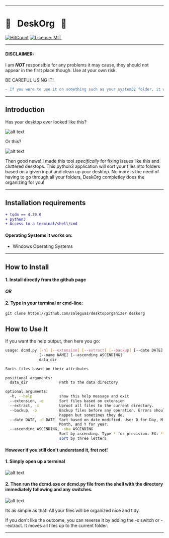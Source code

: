 ------------------------------------------------------------------------

# :file_folder: &nbsp; DeskOrg &nbsp; :file_folder:

[![HitCount](http://hits.dwyl.io/saleguas/desktoporganizer.svg)](http://hits.dwyl.io/saleguas/desktoporganizer) [![License: MIT](https://img.shields.io/badge/License-MIT-yellow.svg)](https://opensource.org/licenses/MIT) 

------------------------------------------------------------------------

#### DISCLAIMER:
I am ***NOT*** responsible for any problems it may cause, they should not appear in the first place though. 
Use at your own risk.

BE CAREFUL USING IT! 
```diff
- If you were to use it on something such as your system32 folder, it would destroy your computer.
```

------------------------------------------------------------------------

## Introduction

Has your desktop ever looked like this?

![alt text](https://lureofmac.com/wp-content/uploads/2013/12/for-a-faster-mac.jpg)

Or this?

![alt text](http://gcpcafe.com/wp-content/uploads/2013/05/cluttered-dessktop.jpg?w=300)

Then good news! I made this tool *specifically* for fixing issues like this and cluttered desktops. This python3 application will sort your files into folders based on a given input and clean up your desktop. No more is the need of having to go through all your folders, DeskOrg completley does the organizing for you!

------------------------------------------------------------------------

## Installation requirements

```diff
+ tqdm == 4.30.0
+ python3
+ Access to a terminal/shell/cmd
```

#### Operating Systems it works on:
- Windows Operating Systems

------------------------------------------------------------------------

## How to Install

#### 1. Install directly from the github page
#### *OR*
#### 2. Type in your terminal or cmd-line:
```
git clone https://github.com/saleguas/desktoporganizer deskorg
```

## How to Use It

If you want the help output, then here you go:
```bash
usage: dcmd.py [-h] [--extension] [--extract] [--backup] [--date DATE]
               [--name NAME] [--ascending ASCENDING]
               data_dir

Sorts files based on their attributes

positional arguments:
  data_dir              Path to the data directory

optional arguments:
  -h, --help            show this help message and exit
  --extension, -e       Sort files based on extension
  --extract, -x         Uproot all files to the current directory.
  --backup, -b          Backup files before any operation. Errors should not
                        happen but sometimes they do.
  --date DATE, -d DATE  Sort based on date modified. Use: D for Day, M for
                        Month, and Y for year.
  --ascending ASCENDING, -sba ASCENDING
                        Sort by ascending. Type * for precision. EX: *** would
                        sort by three letters

```

#### However if you still don't understand it, fret not!
#### 1. Simply open up a terminal
![alt text](https://github.com/saleguas/desktoporganizer/blob/master/images/opencmd.gif)

#### 2. Then run the dcmd.exe or dcmd.py file from the shell with the directory immediately following and any switches.
![alt text](https://github.com/saleguas/desktoporganizer/blob/master/images/go.gif)

Its as simple as that! All your files will be organized nice and tidy.

If you don't like the outcome, you can reverse it by adding the -x switch or --extract. It moves all files up to the current folder.

------------------------------------------------------------------------
